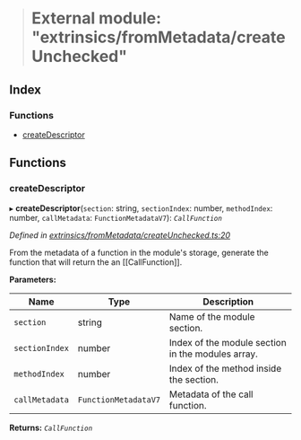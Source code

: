 > # External module: "extrinsics/fromMetadata/createUnchecked"

## Index

### Functions

* [createDescriptor](_extrinsics_frommetadata_createunchecked_.md#createdescriptor)

## Functions

###  createDescriptor

▸ **createDescriptor**(`section`: string, `sectionIndex`: number, `methodIndex`: number, `callMetadata`: `FunctionMetadataV7`): *`CallFunction`*

*Defined in [extrinsics/fromMetadata/createUnchecked.ts:20](https://github.com/polkadot-js/api/blob/a9746b3/packages/api-metadata/src/extrinsics/fromMetadata/createUnchecked.ts#L20)*

From the metadata of a function in the module's storage, generate the function
that will return the an [[CallFunction]].

**Parameters:**

Name | Type | Description |
------ | ------ | ------ |
`section` | string | Name of the module section. |
`sectionIndex` | number | Index of the module section in the modules array. |
`methodIndex` | number | Index of the method inside the section. |
`callMetadata` | `FunctionMetadataV7` | Metadata of the call function.  |

**Returns:** *`CallFunction`*